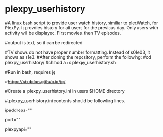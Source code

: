 # plexpy_userhistory
#A linux bash script to provide user watch history, similiar to plexWatch, for PlexPy. It provdies history for all users for the previous day. Only users with activity will be displayed. First movies, then TV episodes.

#output is text, so it can be redirected

#TV shows do not have proper number formatting. Instead of s01e03, it shows as s1e3.
#After cloning the repository, perform the following:
#cd plexpy_userhistory/
#chmod a+x plexpy_userhistory.sh

#Run in bash, requires jq

#https://stedolan.github.io/jq/

#Create a .plexpy_userhistory.ini in users $HOME directory

#.plexpy_userhistory.ini contents should be followling lines.

ipaddress="<PLEXYPY IP ADDRESS>"

port="<PLEXPY Port>"

plexpyapi="<PLEXPY API>"
